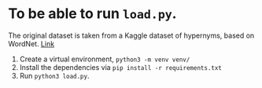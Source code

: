# To be able to run `load.py`.

The original dataset is taken from a Kaggle dataset of hypernyms, based on WordNet. [Link](https://www.kaggle.com/datasets/duketemon/hypernyms-wordnet)

1. Create a virtual environment, `python3 -m venv venv/`
2. Install the dependencies via `pip install -r requirements.txt`
3. Run `python3 load.py`.
